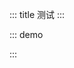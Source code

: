 ::: title 测试
:::

::: demo

<template>
<lay-menu v-model:selectedKey="selectedKey" v-model:openKeys="openKeys" :tree="isTree">
    <lay-menu-item title="工作空间" id="0">
        <lay-menu-child-item id="1" title="控制台">
        </lay-menu-child-item>
        <lay-menu-child-item id="2" title="分析页">
        </lay-menu-child-item>
    </lay-menu-item>
    <lay-menu-item title="错误页面" id="3">
        <lay-menu-child-item id="4" title="403">
        </lay-menu-child-item>
        <lay-menu-child-item id="5" title="404">
        </lay-menu-child-item>
        <lay-menu-child-item id="6" title="500">
        </lay-menu-child-item>
    </lay-menu-item>
</lay-menu>
  <lay-tab type="brief" v-model="selectedKey">
    <lay-tab-item v-for="tab in tabs" :key="tab" :title="tab.title" :id="tab.id">
      {{ tab }}
    </lay-tab-item>
  </lay-tab>
</template>

<script>
import { ref, watch } from "vue";
import { useRoute, useRouter } from "vue-router";
export default {
  setup() {
    const router = useRouter();
    const route = useRoute();

    const tabs  = ref([{
      id:'1',title:'选项一'
    },{
      id:'2',title:'选项二'
    }])

    const isTree = ref(true);
    
    const selectedKey = ref("1");
    
    const openKeys = ref(["0"]);

    const change = function (id) {
      selectedKey.value = id
    }

    return {
      isTree,
      selectedKey,
      openKeys,
      change,
      tabs
    };
  },
};
</script>

:::
